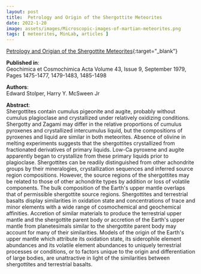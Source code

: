 ```yaml
---
layout: post
title:  Petrology and Origin of the Shergottite Meteorites
date: 2022-1-20
image: assets/images/Microscopic-images-of-martian-meteorites.png
tags: [ meteorites, MinLab, articles ]
---
```


[Petrology and Origian of the Shergottite Meteorites](https://www-sciencedirect-com.ezproxy.library.unlv.edu/science/article/pii/001670377990142X){:target="_blank"} 

**Published in**:   
Geochimica et Cosmochimica Acta Volume 43, Issue 9, September 1979, Pages 1475-1477, 1479-1483, 1485-1498

**Authors**:   
Edward Stolper, Harry Y. McSween Jr

**Abstract**:   
Shergottites contain cumulus pigeonite and augite, probably without cumulus plagioclase and crystallized under relatively oxidizing conditions. Shergotty and Zagami may differ in the relative proportions of cumulus pyroxenes and crystallized intercumulus liquid, but the compositions of pyroxenes and liquid are similar in both meteorites. Absence of olivine in melting experiments suggests that the shergottites crystallized from fractionated derivatives of primary liquids. Low-Ca pyroxene and augite apparently began to crystallize from these primary liquids prior to plagioclase. Shergottites can be readily distinguished from other achondrite groups by their mineralogies, crystallization sequences and inferred source region compositions. However, the source regions of the shergottites may be related to those of other achondrite types by addition or loss of volatile components. The bulk composition of the Earth's upper mantle overlaps that of permissible shergottite source regions. Shergottites and terrestrial basalts display similarities in oxidation state and concentrations of trace and minor elements with a wide range of cosmochemical and geochemical affinities. Accretion of similar materials to produce the terrestrial upper mantle and the shergottite parent body or accretion of the Earth's upper mantle from planetesimals similar to the shergottite parent body may account for many of their similarities. Models of the origin of the Earth's upper mantle which attribute its oxidation state, its siderophile element abundances and its volatile element abundances to uniquely terrestrial processes or conditions, or to factors unique to the origin and differentiation of large bodies, are unattractive in light of the similarities between shergottites and terrestrial basalts.
